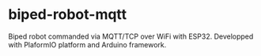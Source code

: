 # biped-robot-mqtt
Biped robot commanded via MQTT/TCP over WiFi with ESP32. Developped with PlaformIO platform and Arduino framework.
